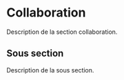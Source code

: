 # Collaboration

Description de la section collaboration.

## Sous section

Description de la sous section.
